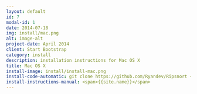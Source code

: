 ```yaml
---
layout: default
id: 7
modal-id: 1
date: 2014-07-18
img: install/mac.png
alt: image-alt
project-date: April 2014
client: Start Bootstrap
category: install
description: installation instructions for Mac OS X
title: Mac OS X
install-image: install/install-mac.png
install-code-automatic: git clone https://github.com/Ryandev/Ripsnort ~/ripsnort; sudo ~/ripsnort/setup.sh
install-instructions-manual: <span>{{site.name}}</span>
---
```

